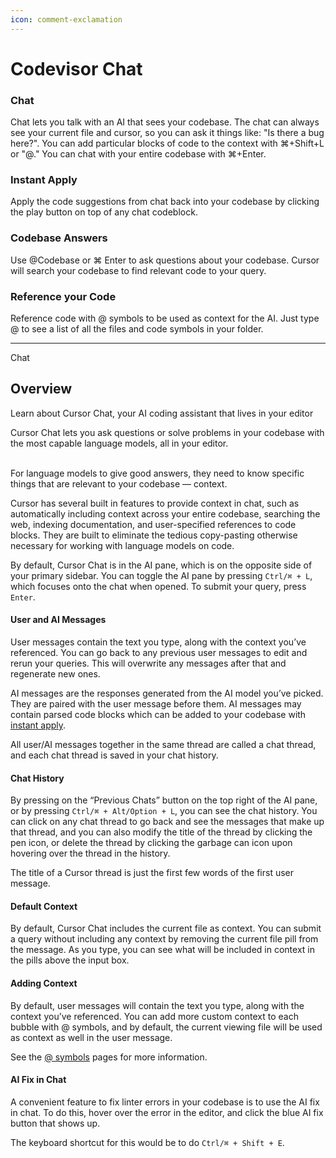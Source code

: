 ```yaml
---
icon: comment-exclamation
---
```


# Codevisor Chat

### Chat

Chat lets you talk with an AI that sees your codebase. The chat can always see your current file and cursor, so you can ask it things like: "Is there a bug here?". You can add particular blocks of code to the context with ⌘+Shift+L or "@." You can chat with your entire codebase with ⌘+Enter.

### Instant Apply

Apply the code suggestions from chat back into your codebase by clicking the play button on top of any chat codeblock.

### Codebase Answers

Use @Codebase or ⌘ Enter to ask questions about your codebase. Cursor will search your codebase to find relevant code to your query.

### Reference your Code

Reference code with @ symbols to be used as context for the AI. Just type @ to see a list of all the files and code symbols in your folder.



***



Chat

## Overview

Learn about Cursor Chat, your AI coding assistant that lives in your editor

Cursor Chat lets you ask questions or solve problems in your codebase with the most capable language models, all in your editor.

\
For language models to give good answers, they need to know specific things that are relevant to your codebase — context.

Cursor has several built in features to provide context in chat, such as automatically including context across your entire codebase, searching the web, indexing documentation, and user-specified references to code blocks. They are built to eliminate the tedious copy-pasting otherwise necessary for working with language models on code.

By default, Cursor Chat is in the AI pane, which is on the opposite side of your primary sidebar. You can toggle the AI pane by pressing `Ctrl/⌘ + L`, which focuses onto the chat when opened. To submit your query, press `Enter`.

#### [​](https://docs.cursor.com/chat/overview#user-and-ai-messages)User and AI Messages <a href="#user-and-ai-messages" id="user-and-ai-messages"></a>

User messages contain the text you type, along with the context you’ve referenced. You can go back to any previous user messages to edit and rerun your queries. This will overwrite any messages after that and regenerate new ones.

AI messages are the responses generated from the AI model you’ve picked. They are paired with the user message before them. AI messages may contain parsed code blocks which can be added to your codebase with [instant apply](https://docs.cursor.com/chat/apply).

All user/AI messages together in the same thread are called a chat thread, and each chat thread is saved in your chat history.

#### [​](https://docs.cursor.com/chat/overview#chat-history)Chat History <a href="#chat-history" id="chat-history"></a>

By pressing on the “Previous Chats” button on the top right of the AI pane, or by pressing `Ctrl/⌘ + Alt/Option + L`, you can see the chat history. You can click on any chat thread to go back and see the messages that make up that thread, and you can also modify the title of the thread by clicking the pen icon, or delete the thread by clicking the garbage can icon upon hovering over the thread in the history.

The title of a Cursor thread is just the first few words of the first user message.

#### [​](https://docs.cursor.com/chat/overview#default-context)Default Context <a href="#default-context" id="default-context"></a>

By default, Cursor Chat includes the current file as context. You can submit a query without including any context by removing the current file pill from the message. As you type, you can see what will be included in context in the pills above the input box.

#### [​](https://docs.cursor.com/chat/overview#adding-context)Adding Context <a href="#adding-context" id="adding-context"></a>

By default, user messages will contain the text you type, along with the context you’ve referenced. You can add more custom context to each bubble with @ symbols, and by default, the current viewing file will be used as context as well in the user message.

See the [@ symbols](https://docs.cursor.com/context/@-symbols/@-files) pages for more information.

#### [​](https://docs.cursor.com/chat/overview#ai-fix-in-chat)AI Fix in Chat <a href="#ai-fix-in-chat" id="ai-fix-in-chat"></a>

A convenient feature to fix linter errors in your codebase is to use the AI fix in chat. To do this, hover over the error in the editor, and click the blue AI fix button that shows up.

The keyboard shortcut for this would be to do `Ctrl/⌘ + Shift + E`.

